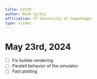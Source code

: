 ```yaml
---
title: C2SIM
author: Noah Syrkis
affiliation: IT University of Copenhagen
type: slides
---
```


# May 23rd, 2024

- [ ] Fix bullets rendering
- [ ] Paralell behavior of the simulator
- [ ] Fast plotting